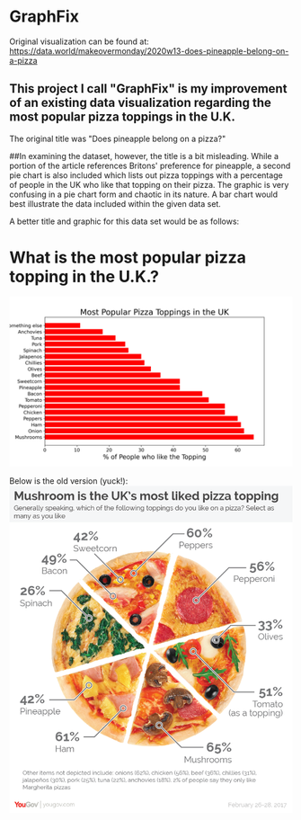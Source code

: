 # GraphFix
Original visualization can be found at:
https://data.world/makeovermonday/2020w13-does-pineapple-belong-on-a-pizza

## This project I call "GraphFix" is my improvement of an existing data visualization regarding the most popular pizza toppings in the U.K.
The original title was "Does pineapple belong on a pizza?"


##In examining the dataset, however, the title is a bit misleading. While a portion of the article references Britons' preference for pineapple, a second pie chart is also included which lists out pizza toppings with a percentage of people in the UK who like that topping on their pizza.  The graphic is very confusing in a pie chart form and chaotic in its nature.  A bar chart would best illustrate the data included within the given data set.

A better title and graphic for this data set would be as follows:
# What is the most popular pizza topping in the U.K.?
![What is the most popular pizza topping in the U.K.?](PopularToppings.png)


Below is the old version (yuck!):
![Original visualization can be seen here](Pizza-01.png)
